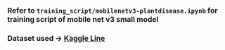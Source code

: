 ### Refer to ```training_script/mobilenetv3-plantdisease.ipynb``` for training script of mobile net v3 small model
### Dataset used -> [Kaggle Line](https://www.kaggle.com/datasets/smokeyscraper/plant-diseases-dataset)